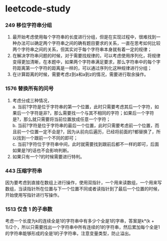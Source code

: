 # leetcode-study
### 249 移位字符串分组
1. 最开始考虑使用每个字符串的长度进行分组，但是在实现过程中，很难找到一种办法可以确定两个字符串之间的确有题目要求的关系，一直在思考如何比较两个字符串之间的关系，但其实对于每个字符串本身就有着一定的规律；
2. 在解决字符串问题的时候，对于需要找规律的，可以考虑使用序列化，将规律变得更加清晰，在本题中，如果两个字符串满足要求，那么字符串中的每个字符距离第一个字符的距离是一样的，可以通过序列化这种规律进行分组；
3. 在计算距离的时候，需要考虑z到a和a到z的情况，需要进行取余操作。

### 1576 替换所有的问号
1. 考虑分成三种情况，  
a. 当前?字符是位于字符串的第一个位置，此时只需要考虑其后一个字符，如果后一个字符是非?，那么需要找一个与其不相同的字符；如果后一个字符是?，那么就只需要将当前位置放成任意一个字符；  
b. 当前?字符是位于字符串的最后一个位置，此时只需要考虑前一个位置，而且前一个位置一定不会是?，因为从前向后遍历，已经将前面的?都替换了，所以找到一个跟前一个不同的即可；  
c. 当前?字符位于字符串中间，此时就需要找到跟前后都不一样的即可，后面如果是?的话也不会影响判断。
2. 如果只有一个?的时候需要进行特判。

### 443 压缩字符串
因为要考虑到直接在数组上进行操作，使用双指针，一个用来读数组，一个用来写数组，当读指针所在位置与下一个位置不同或者读指针到了最后一个位置的时候，开始使用写指针进行写操作。

### 1513 仅含 1 的子串数
考虑一个长度为k的连续全是1的字符串中有多少个全是1的字串，答案是k*(k + 1)/2个，所以只需要找出一个字符串中所有连续的1的字符串，然后累加每个全是1的字符串能够形成的全是1的子字符串，注意变量类型，防止溢出。
